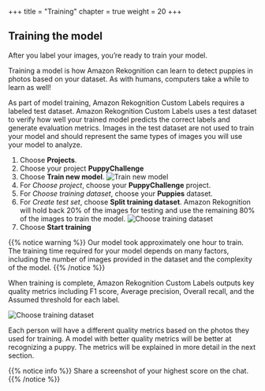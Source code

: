 +++
title = "Training"
chapter = true
weight = 20
+++

## Training the model

After you label your images, you’re ready to train your model.

Training a model is how Amazon Rekognition can learn to detect puppies in photos based on your dataset. As with humans, computers take a while to learn as well!

As part of model training, Amazon Rekognition Custom Labels requires a labeled test dataset. Amazon Rekognition Custom Labels uses a test dataset to verify how well your trained model predicts the correct labels and generate evaluation metrics. Images in the test dataset are not used to train your model and should represent the same types of images you will use your model to analyze.

1. Choose **Projects**.
2. Choose your project **PuppyChallenge**
3. Choose **Train new model**.
![Train new model](40_training/images/training-01.png "Train new model")
4. For *Choose project*, choose your **PuppyChallenge** project.
5. For *Choose training dataset*, choose your **Puppies** dataset.
6. For *Create test set*, choose **Split training dataset**. Amazon Rekognition will hold back 20% of the images for testing and use the remaining 80% of the images to train the model.
![Choose training dataset](40_training/images/training-02.png "Choose training dataset")
7. Choose **Start training**

{{% notice warning %}}
Our model took approximately one hour to train. The training time required for your model depends on many factors, including the number of images provided in the dataset and the complexity of the model.
{{% /notice %}}

When training is complete, Amazon Rekognition Custom Labels outputs key quality metrics including F1 score, Average precision, Overall recall, and the Assumed threshold for each label.

![Choose training dataset](40_training/images/training-03.png "Choose training dataset")

Each person will have a different quality metrics based on the photos they used for training. A model with better quality metrics will be better at recognizing a puppy. The metrics will be explained in more detail in the next section.

{{% notice info %}}
Share a screenshot of your highest score on the chat.
{{% /notice %}}
